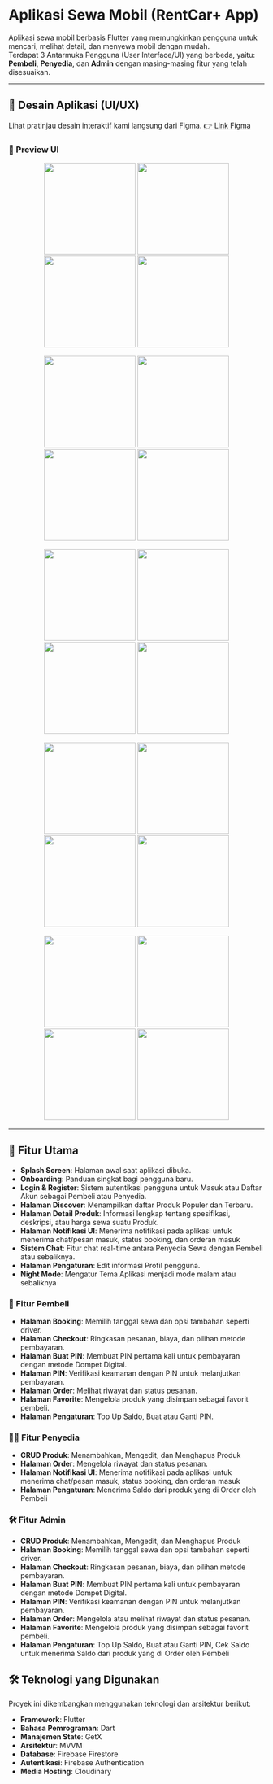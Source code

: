 # Aplikasi Sewa Mobil (RentCar+ App)

Aplikasi sewa mobil berbasis Flutter yang memungkinkan pengguna untuk mencari, melihat detail, dan menyewa mobil dengan mudah.  
Terdapat 3 Antarmuka Pengguna (User Interface/UI) yang berbeda, yaitu: **Pembeli**, **Penyedia**, dan **Admin** dengan masing-masing fitur yang telah disesuaikan.

---

## 📱 Desain Aplikasi (UI/UX)

Lihat pratinjau desain interaktif kami langsung dari Figma.
[👉 Link Figma](https://www.figma.com/design/72flWeSJv6ZKEyxYKSNmbZ/RentCar--App?node-id=0-1&p=f&t=OZkWQbtmndWUNdzD-0)

### 📸 Preview UI

<p align="center">
    <img src="docs/preview/splash_screen.png" width="180"/>
    <img src="docs/preview/daftar.png" width="180"/>
    <img src="docs/preview/daftar_state.png" width="180"/>
    <img src="docs/preview/masuk.png" width="180"/>
</p>

<p align="center">
    <img src="docs/preview/beranda_customer.png" width="180"/>
    <img src="docs/preview/beranda_customer_setelah_order.png" width="180"/>
    <img src="docs/preview/chat_list.png" width="180"/>
    <img src="docs/preview/chat_customer.png" width="180"/>
</p>

<p align="center">
    <img src="docs/preview/chatting_customer_typing.png" width="180"/>
    <img src="docs/preview/notifikasi_custome.png" width="180"/>
    <img src="docs/preview/pesanan_customer.png" width="180"/>
    <img src="docs/preview/favorit_customer.png" width="180"/>
</p>

<p align="center">
    <img src="docs/preview/detail_customer.png" width="180"/>
    <img src="docs/preview/booking_customer.png" width="180"/>
    <img src="docs/preview/booking_customer_field_kosong.png" width="180"/>
    <img src="docs/preview/checkout_customer.png" width="180"/>
</p>

<p align="center">
    <img src="docs/preview/checkout_customer_saldo0.png" width="180"/>
    <img src="docs/preview/pin.png" width="180"/>
    <img src="docs/preview/booking_sukses.png" width="180"/>
    <img src="docs/preview/pengaturan_customer.png" width="180"/>
</p>

---

## 🚀 Fitur Utama

- **Splash Screen**: Halaman awal saat aplikasi dibuka.
- **Onboarding**: Panduan singkat bagi pengguna baru.
- **Login & Register**: Sistem autentikasi pengguna untuk Masuk atau Daftar Akun sebagai Pembeli atau Penyedia.
- **Halaman Discover**: Menampilkan daftar Produk Populer dan Terbaru.
- **Halaman Detail Produk**: Informasi lengkap tentang spesifikasi, deskripsi, atau harga sewa suatu Produk.
- **Halaman Notifikasi UI**: Menerima notifikasi pada aplikasi untuk menerima chat/pesan masuk, status booking, dan orderan masuk
- **Sistem Chat**: Fitur chat real-time antara Penyedia Sewa dengan Pembeli atau sebaliknya.
- **Halaman Pengaturan**: Edit informasi Profil pengguna.
- **Night Mode**: Mengatur Tema Aplikasi menjadi mode malam atau sebaliknya

### 👤 Fitur Pembeli

- **Halaman Booking**: Memilih tanggal sewa dan opsi tambahan seperti driver.
- **Halaman Checkout**: Ringkasan pesanan, biaya, dan pilihan metode pembayaran.
- **Halaman Buat PIN**: Membuat PIN pertama kali untuk pembayaran dengan metode Dompet Digital.
- **Halaman PIN**: Verifikasi keamanan dengan PIN untuk melanjutkan pembayaran.
- **Halaman Order**: Melihat riwayat dan status pesanan.
- **Halaman Favorite**: Mengelola produk yang disimpan sebagai favorit pembeli.
- **Halaman Pengaturan**: Top Up Saldo, Buat atau Ganti PIN.

### 👨‍💼 Fitur Penyedia

- **CRUD Produk**: Menambahkan, Mengedit, dan Menghapus Produk
- **Halaman Order**: Mengelola riwayat dan status pesanan.
- **Halaman Notifikasi UI**: Menerima notifikasi pada aplikasi untuk menerima chat/pesan masuk, status booking, dan orderan masuk
- **Halaman Pengaturan**: Menerima Saldo dari produk yang di Order oleh Pembeli

### 🛠️ Fitur Admin

- **CRUD Produk**: Menambahkan, Mengedit, dan Menghapus Produk
- **Halaman Booking**: Memilih tanggal sewa dan opsi tambahan seperti driver.
- **Halaman Checkout**: Ringkasan pesanan, biaya, dan pilihan metode pembayaran.
- **Halaman Buat PIN**: Membuat PIN pertama kali untuk pembayaran dengan metode Dompet Digital.
- **Halaman PIN**: Verifikasi keamanan dengan PIN untuk melanjutkan pembayaran.
- **Halaman Order**: Mengelola atau melihat riwayat dan status pesanan.
- **Halaman Favorite**: Mengelola produk yang disimpan sebagai favorit pembeli.
- **Halaman Pengaturan**: Top Up Saldo, Buat atau Ganti PIN, Cek Saldo untuk menerima Saldo dari produk yang di Order oleh Pembeli

## 🛠️ Teknologi yang Digunakan

Proyek ini dikembangkan menggunakan teknologi dan arsitektur berikut:

- **Framework**: Flutter
- **Bahasa Pemrograman**: Dart
- **Manajemen State**: GetX
- **Arsitektur**: MVVM
- **Database**: Firebase Firestore
- **Autentikasi**: Firebase Authentication
- **Media Hosting**: Cloudinary
